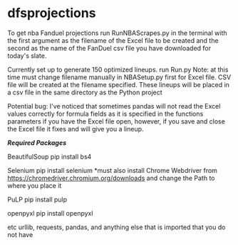 # dfsprojections

To get nba Fanduel projections run RunNBAScrapes.py in the terminal with the first argument as the filename of the Excel file to be created and the second as the name of the FanDuel csv file you have downloaded for today's slate.

Currently set up to generate 150 optimized lineups.  run Run.py Note: at this time must change filename manually in NBASetup.py first for Excel file.  CSV file will be created at the filename specified.  These lineups will be placed in a csv file in the same directory as the Python project

Potential bug:  I've noticed that sometimes pandas will not read the Excel values correctly for formula fields as it is specified in the functions parameters if you have the Excel file open, however, if you save and close the Excel file it fixes and will give you a lineup.

***Required Packages***

BeautifulSoup
pip install bs4

Selenium
pip install selenium
*must also install Chrome Webdriver from https://chromedriver.chromium.org/downloads and change the Path to where you place it

PuLP
pip install pulp

openpyxl
pip install openpyxl

etc urllib, requests, pandas, and anything else that is imported that you do not have
